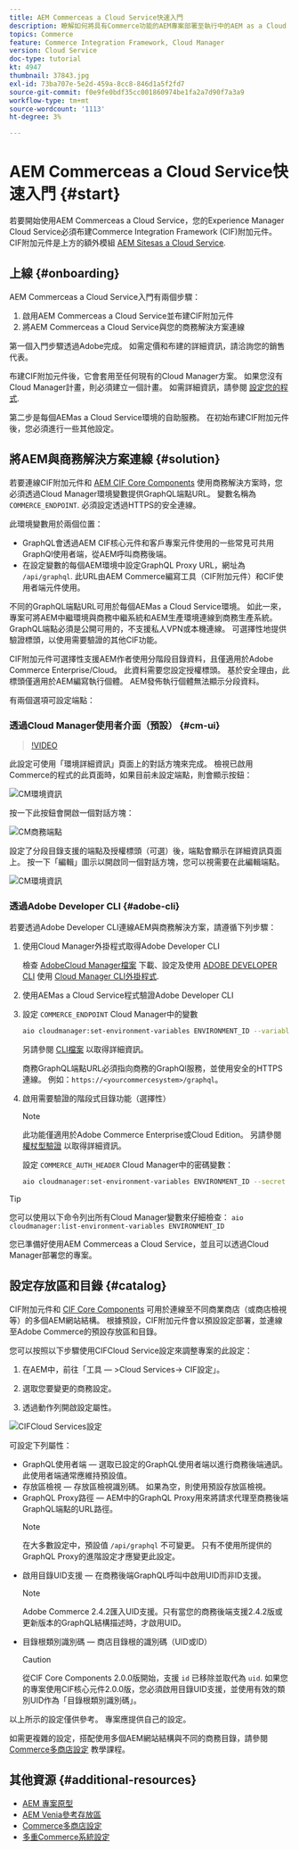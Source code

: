 ```yaml
---
title: AEM Commerceas a Cloud Service快速入門
description: 瞭解如何將具有Commerce功能的AEM專案部署至執行中的AEM as a Cloud Service環境。 使用Adobe Cloud Manager和CI/CD管道的功能，以便您建立Venia參考店面到執行中的環境。
topics: Commerce
feature: Commerce Integration Framework, Cloud Manager
version: Cloud Service
doc-type: tutorial
kt: 4947
thumbnail: 37843.jpg
exl-id: 73ba707e-5e2d-459a-8cc8-846d1a5f2fd7
source-git-commit: f0e9fe0bdf35cc001860974be1fa2a7d90f7a3a9
workflow-type: tm+mt
source-wordcount: '1113'
ht-degree: 3%

---
```


# AEM Commerceas a Cloud Service快速入門 {#start}

若要開始使用AEM Commerceas a Cloud Service，您的Experience Manager Cloud Service必須布建Commerce Integration Framework (CIF)附加元件。 CIF附加元件是上方的額外模組 [AEM Sitesas a Cloud Service](https://experienceleague.adobe.com/docs/experience-manager-cloud-service/content/sites/home.html).

## 上線 {#onboarding}

AEM Commerceas a Cloud Service入門有兩個步驟：

1. 啟用AEM Commerceas a Cloud Service並布建CIF附加元件
2. 將AEM Commerceas a Cloud Service與您的商務解決方案連線

第一個入門步驟透過Adobe完成。 如需定價和布建的詳細資訊，請洽詢您的銷售代表。

布建CIF附加元件後，它會套用至任何現有的Cloud Manager方案。 如果您沒有Cloud Manager計畫，則必須建立一個計畫。 如需詳細資訊，請參閱 [設定您的程式](https://experienceleague.adobe.com/docs/experience-manager-cloud-manager/content/getting-started/program-setup.html).

第二步是每個AEMas a Cloud Service環境的自助服務。 在初始布建CIF附加元件後，您必須進行一些其他設定。

## 將AEM與商務解決方案連線 {#solution}

若要連線CIF附加元件和 [AEM CIF Core Components](https://github.com/adobe/aem-core-cif-components) 使用商務解決方案時，您必須透過Cloud Manager環境變數提供GraphQL端點URL。 變數名稱為 `COMMERCE_ENDPOINT`. 必須設定透過HTTPS的安全連線。

此環境變數用於兩個位置：

- GraphQL會透過AEM CIF核心元件和客戶專案元件使用的一些常見可共用GraphQl使用者端，從AEM呼叫商務後端。
- 在設定變數的每個AEM環境中設定GraphQL Proxy URL，網址為 `/api/graphql`. 此URL由AEM Commerce編寫工具（CIF附加元件）和CIF使用者端元件使用。

不同的GraphQL端點URL可用於每個AEMas a Cloud Service環境。 如此一來，專案可將AEM中繼環境與商務中繼系統和AEM生產環境連線到商務生產系統。 GraphQL端點必須是公開可用的，不支援私人VPN或本機連線。 可選擇性地提供驗證標頭，以使用需要驗證的其他CIF功能。

CIF附加元件可選擇性支援AEM作者使用分階段目錄資料，且僅適用於Adobe Commerce Enterprise/Cloud。 此資料需要您設定授權標頭。 基於安全理由，此標頭僅適用於AEM編寫執行個體。 AEM發佈執行個體無法顯示分段資料。

有兩個選項可設定端點：

### 透過Cloud Manager使用者介面（預設） {#cm-ui}

>[!VIDEO](https://video.tv.adobe.com/v/37843?quality=12&learn=on)

此設定可使用「環境詳細資訊」頁面上的對話方塊來完成。 檢視已啟用Commerce的程式的此頁面時，如果目前未設定端點，則會顯示按鈕：

![CM環境資訊](/help/commerce-cloud/assets/commerce-cmui.png)

按一下此按鈕會開啟一個對話方塊：

![CM商務端點](/help/commerce-cloud/assets/commerce-cm-endpoint.png)

設定了分段目錄支援的端點及授權標頭（可選）後，端點會顯示在詳細資訊頁面上。 按一下「編輯」圖示以開啟同一個對話方塊，您可以視需要在此編輯端點。

![CM環境資訊](/help/commerce-cloud/assets/commerce-cmui-done.png)

### 透過Adobe Developer CLI  {#adobe-cli}

若要透過Adobe Developer CLI連線AEM與商務解決方案，請遵循下列步驟：

1. 使用Cloud Manager外掛程式取得Adobe Developer CLI

   檢查 [AdobeCloud Manager檔案](https://experienceleague.adobe.com/docs/experience-manager-cloud-manager/content/introduction.html) 下載、設定及使用 [ADOBE DEVELOPER CLI](https://github.com/adobe/aio-cli) 使用 [Cloud Manager CLI外掛程式](https://github.com/adobe/aio-cli-plugin-cloudmanager).

2. 使用AEMas a Cloud Service程式驗證Adobe Developer CLI

3. 設定 `COMMERCE_ENDPOINT` Cloud Manager中的變數

   ```bash
   aio cloudmanager:set-environment-variables ENVIRONMENT_ID --variable COMMERCE_ENDPOINT "<Magento GraphQL endpoint URL>"
   ```

   另請參閱 [CLI檔案](https://github.com/adobe/aio-cli-plugin-cloudmanager#aio-cloudmanagerset-environment-variables-environmentid) 以取得詳細資訊。

   商務GraphQL端點URL必須指向商務的GraphQl服務，並使用安全的HTTPS連線。 例如：`https://<yourcommercesystem>/graphql`。

4. 啟用需要驗證的階段式目錄功能（選擇性）

   >[!NOTE]
   >
   >此功能僅適用於Adobe Commerce Enterprise或Cloud Edition。 另請參閱 [權杖型驗證](https://devdocs.magento.com/guides/v2.4/get-started/authentication/gs-authentication-token.html#integration-tokens) 以取得詳細資訊。

   設定 `COMMERCE_AUTH_HEADER` Cloud Manager中的密碼變數：

   ```bash
   aio cloudmanager:set-environment-variables ENVIRONMENT_ID --secret COMMERCE_AUTH_HEADER "Authorization: Bearer <Access Token>"
   ```

>[!TIP]
>
>您可以使用以下命令列出所有Cloud Manager變數來仔細檢查： `aio cloudmanager:list-environment-variables ENVIRONMENT_ID`

您已準備好使用AEM Commerceas a Cloud Service，並且可以透過Cloud Manager部署您的專案。

## 設定存放區和目錄 {#catalog}

CIF附加元件和 [CIF Core Components](https://github.com/adobe/aem-core-cif-components) 可用於連線至不同商業商店（或商店檢視等）的多個AEM網站結構。 根據預設，CIF附加元件會以預設設定部署，並連線至Adobe Commerce的預設存放區和目錄。

您可以按照以下步驟使用CIFCloud Service設定來調整專案的此設定：

1. 在AEM中，前往「工具 — >Cloud Services-> CIF設定」。

2. 選取您要變更的商務設定。

3. 透過動作列開啟設定屬性。

![CIFCloud Services設定](/help/commerce-cloud/assets/cif-cloud-service-config.png)

可設定下列屬性：

- GraphQL使用者端 — 選取已設定的GraphQL使用者端以進行商務後端通訊。 此使用者端通常應維持預設值。
- 存放區檢視 — 存放區檢視識別碼。 如果為空，則使用預設存放區檢視。
- GraphQL Proxy路徑 — AEM中的GraphQL Proxy用來將請求代理至商務後端GraphQL端點的URL路徑。
  >[!NOTE]
  >
  > 在大多數設定中，預設值 `/api/graphql` 不可變更。 只有不使用所提供的GraphQL Proxy的進階設定才應變更此設定。
- 啟用目錄UID支援 — 在商務後端GraphQL呼叫中啟用UID而非ID支援。
  >[!NOTE]
  >
  > Adobe Commerce 2.4.2匯入UID支援。只有當您的商務後端支援2.4.2版或更新版本的GraphQL結構描述時，才啟用UID。
- 目錄根類別識別碼 — 商店目錄根的識別碼（UID或ID）
  >[!CAUTION]
  >
  > 從CIF Core Components 2.0.0版開始，支援 `id` 已移除並取代為 `uid`. 如果您的專案使用CIF核心元件2.0.0版，您必須啟用目錄UID支援，並使用有效的類別UID作為「目錄根類別識別碼」。

以上所示的設定僅供參考。 專案應提供自己的設定。

如需更複雜的設定，搭配使用多個AEM網站結構與不同的商務目錄，請參閱 [Commerce多商店設定](configuring/multi-store-setup.md) 教學課程。

## 其他資源 {#additional-resources}

- [AEM 專案原型](https://github.com/adobe/aem-project-archetype)
- [AEM Venia參考存放區](https://github.com/adobe/aem-cif-guides-venia)
- [Commerce多商店設定](configuring/multi-store-setup.md)
- [多重Commerce系統設定](configuring/multiple-commerce-systems-setup.md)

